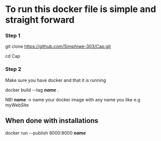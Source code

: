 # To run this docker file is simple and straight forward

### Step 1

git clone https://github.com/Simphiwe-303/Cap.git

cd Cap

### Step 2

Make sure you have docker and that it is running

docker build --tag **_name_** .

NB! **_name_** -> name your docker image with any name you like e.g myWebSite

## When done with installations

docker run --publish 8000:8000 **_name_**
